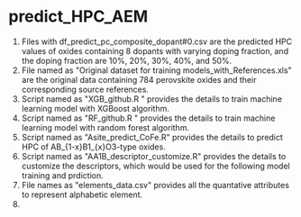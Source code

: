 # predict_HPC_AEM

1. Files with df_predict_pc_composite_dopant#0.csv are the predicted HPC values of oxides containing 8 dopants with varying doping fraction, and the doping fraction are 10%, 20%, 30%, 40%, and 50%.
2. File named as "Original dataset for training models_with_References.xls" are the original data containing 784 perovskite oxides and their corresponding source references.
3. Script named as "XGB_github.R " provides the details to train machine learning model with XGBoost algorithm.
4. Script named as "RF_github.R " provides the details to train machine learning model with random forest algorithm.
5. Script named as "Asite_predict_CoFe.R" provides the details to predict HPC of AB_{1-x}B1_{x}O3-type oxides.
6. Script named as "AA1B_descriptor_customize.R" provides the details to customize the descriptors, which would be used for the following model training and prdiction.
7. File names as "elements_data.csv" provides all the quantative attributes to represent alphabetic element.  
8. 
